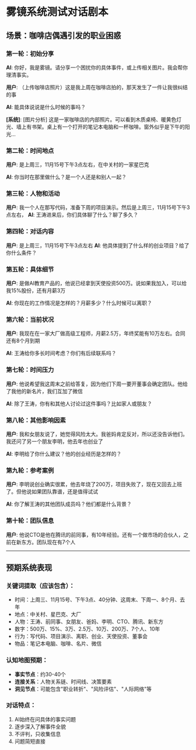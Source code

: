 # 雾镜系统测试对话剧本

## 场景：咖啡店偶遇引发的职业困惑

### 第一轮：初始分享
**AI**: 你好，我是雾镜。请分享一个困扰你的具体事件，或上传相关图片。我会帮你理清事实。

**用户**: （上传咖啡店照片）这是我上周在咖啡店拍的，那天发生了一件让我很纠结的事

**AI**: 能具体说说是什么时候的事吗？

**[系统]**: [图片分析] 这是一家咖啡店的内部照片。可以看到木质桌椅、暖黄色灯光、墙上有书架。桌上有一个打开的笔记本电脑和一杯咖啡。窗外似乎是下午的阳光...

### 第二轮：时间地点
**用户**: 是上周三，11月15号下午3点左右，在中关村的一家星巴克

**AI**: 你当时在那里做什么？是一个人还是和别人一起？

### 第三轮：人物和活动
**用户**: 我一个人在那写代码，准备下周的项目演示。然后是上周三，11月15号下午3点左右，
**AI**: 王涛进来后，你们具体聊了什么？聊了多久？

### 第四轮：对话内容
**用户**: 是上周三，11月15号下午3点左右
**AI**: 他具体提到了什么样的创业项目？给了你什么条件？

### 第五轮：具体细节
**用户**: 是做AI教育产品的，他说已经拿到天使投资500万。说如果我加入，可以给我15%股份，还有月薪3万

**AI**: 你现在的工作情况是怎样的？月薪多少？什么时候可以离职？

### 第六轮：当前状况
**用户**: 我现在在一家大厂做高级工程师，月薪2.5万，年终奖能有10万左右。合同还有8个月到期

**AI**: 王涛给你多长时间考虑？你们有后续联系吗？

### 第七轮：时间压力
**用户**: 他说希望我这周末之前给答复，因为他们下周一要开董事会确定团队。他给了我他的新名片，我们互加了微信

**AI**: 除了王涛，你有和其他人讨论过这件事吗？比如家人或朋友？

### 第八轮：其他影响因素  
**用户**: 我和女朋友说了，她觉得风险太大。我爸妈肯定反对，所以还没告诉他们。我还问了另一个朋友李明，他去年也创业了

**AI**: 李明给了你什么建议？他的创业经历是怎样的？

### 第九轮：参考案例
**用户**: 李明说创业确实很累，他去年烧了200万，项目失败了，现在又回去上班了。但他说如果团队靠谱，还是值得试试

**AI**: 你了解王涛的其他团队成员吗？他们都是什么背景？

### 第十轮：团队信息
**用户**: 他说CTO是他在腾讯的前同事，有10年经验。还有一个做市场的合伙人，之前在新东方。团队现在有7个人

---

## 预期系统表现

### 关键词提取（应该包含）：
- 时间：上周三、11月15号、下午3点、40分钟、这周末、下周一、8个月、去年
- 地点：中关村、星巴克、大厂
- 人物：王涛、前同事、女朋友、爸妈、李明、CTO、腾讯、新东方
- 数字：500万、15%、3万、2.5万、10万、200万、7个人、10年
- 行为：写代码、项目演示、离职、创业、天使投资、董事会
- 物品：笔记本电脑、咖啡、名片、微信

### 认知地图预期：
- **事实节点**：约30-40个
- **连接关系**：人物关系链、时间线、决策要素
- **洞见节点**：可能包含"职业转折"、"风险评估"、"人际网络"等

### 对话特点：
1. AI始终在问具体的事实问题
2. 逐步深入了解事件全貌
3. 不评判，只收集信息
4. 问题简短直接
